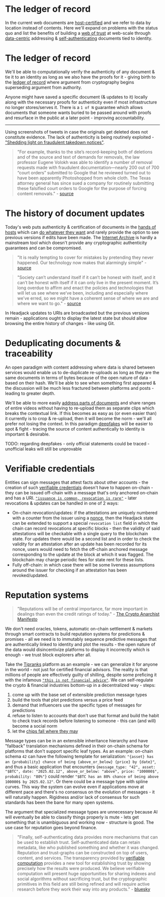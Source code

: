 
<!--
https://en.wikipedia.org/wiki/Non-repudiation

Leaving an authentic digital footprint and path
-->

# The ledger of record

In the current web documents are [host-certified](problems_with_the_web.md#the-host-centric-web) and we refer to data by location instead of contents. Here we'll expand on problems with the status quo and list the benefits of building a [web of trust](https://en.wikipedia.org/wiki/Web_of_trust) at web-scale through [data-centric](host_vs_data_centric.md) addressing & [self-authenticating](https://en.wikipedia.org/wiki/Self-authenticating_document) documents tied to identity.

<!-- toc -->

# The ledger of record

We'll be able to computationally verify the authenticity of any document & tie it to an identity as long as we also have the proofs for it - giving birth to the [ledger of record](https://twitter.com/balajis/status/1459140902144729088) where argument from cryptography begins superseding argument from authority.

Anyone might have saved a specific document (& updates to it) locally along with the necessary proofs for authenticity even if most infrastructure no longer stores/serves it. There is a `1 of N` guarantee which allows documents that someone wants buried to be passed around with proofs and resurface in the public at a later point - improving accountability.

<!-- 
TODO:
In such an environment controversial and false claims are much easier to prove.
If even intranets and corps move to this addressing then whistpeblowing will be much more authentic. This is the mechanism for the biggest crimes to bubble up

The ability to do specific verifiable attribution to where a harm is coming from can increase our capacity to serve justice
Forced transparency !!!

https://en.wikipedia.org/wiki/Akashic_records

We could establish global [common knowledge](https://en.wikipedia.org/wiki/Common_knowledge_(logic)) through authenticity, reputation, and the ledger of record.

Another important aspect in improving coordination is to build applications that will help in forming common knowledge:

"The great privilege of the elites of the future will be to erase the computer information about them and assume their private identity again." - Marshall McLuhan

> "Common knowledge is often important for coordination. For example, a group of people might want to speak out about an issue, but only feel comfortable doing so if there’s enough of them speaking out at the same time that they have safety in numbers." [Vitalik](https://vitalik.ca/general/2022/06/12/nonfin.html)



> "We are choked with news and starved of history." - [Will Durant](https://www.goodreads.com/quotes/8716601-we-are-choked-with-news-and-starved-of-history)


> "Perhaps better history needs better databases." - [@balajis](https://twitter.com/balajis/status/1434110543564996612)
-->

---

Using screenshots of tweets in case the originals get deleted does not constitute evidence. The lack of authenticity is being routinely exploited - ["Shedding light on fraudulent takedown notices"](https://today.law.harvard.edu/shedding-light-on-fraudulent-takedown-notices/).

> "For example, thanks to the site’s record-keeping both of deletions and of the source and text of demands for removals, the law professor Eugene Volokh was able to identify a number of removal requests made with fraudulent documentation—nearly 200 out of 700 “court orders” submitted to Google that he reviewed turned out to have been apparently Photoshopped from whole cloth. The Texas attorney general has since sued a company for routinely submitting these falsified court orders to Google for the purpose of forcing content removals." - [source](https://www.theatlantic.com/technology/archive/2021/06/the-internet-is-a-collective-hallucination/619320/)

# The history of document updates

Today's web puts authenticity & certification of documents in the [hands of hosts](problems_with_the_web.md#the-host-centric-web) which can [do whatever they want](https://news.ycombinator.com/item?id=27690525) and rarely provide the option to see previous versions if edits have been made. The [Internet Archive](https://en.wikipedia.org/wiki/Internet_Archive) is hardly a mainstream tool which doesn't provide any cryptographic authenticity guarantees and can be compromised.

> "It is really tempting to cover for mistakes by pretending they never happened. Our technology now makes that alarmingly simple" - [source](https://www.theatlantic.com/technology/archive/2021/06/the-internet-is-a-collective-hallucination/619320/)

> "Society can’t understand itself if it can’t be honest with itself, and it can’t be honest with itself if it can only live in the present moment. It’s long overdue to affirm and enact the policies and technologies that will let us see where we’ve been, including and especially where we’ve erred, so we might have a coherent sense of where we are and where we want to go." - [source](https://www.theatlantic.com/technology/archive/2021/06/the-internet-is-a-collective-hallucination/619320/)

In Headjack updates to URIs are broadcasted but the previous versions remain - applications ought to display the latest state but should allow browsing the entire history of changes - like using Git.

# Deduplicating documents & traceability

An open paradigm with content addressing where data is shared between services would enable us to de-duplicate re-uploads as long as they are the same documents in terms of bytes because of the open nature of data - based on their hash. We'll be able to see when something first appeared & the discussion will be much less fractured between platforms and posts - leading to greater depth.

We'll be able to more easily [address parts of documents](names_and_paths.md#addressing-within-content) and share ranges of entire videos without having to re-upload them as separate clips which breaks the contextual link. If this becomes as easy as (or even easier than) it currently is to crop & re-upload, then it will become the norm - we'll all prefer not losing the context. In this paradigm [deepfakes](https://en.wikipedia.org/wiki/Deepfake) will be easier to spot & fight - tracing the source of content authentically to identity is important & desirable.

TODO: regarding deepfakes - only official statements could be traced - unofficial leaks will still be unprovable

# Verifiable credentials

Entities can sign messages that attest facts about other accounts - the creation of such [verifiable credentials](https://en.wikipedia.org/wiki/Verifiable_credentials) doesn't have to happen on-chain - they can be issued off-chain with a message that's only anchored on-chain and has a URI. [`"issuance is common, revocation is rare"`](https://vitalik.ca/general/2022/06/12/nonfin.html#modifying-and-revoking-attestations) - later revocations & updates can be handled in one of 2 ways:
- On-chain revocation/updates: if the attestations are uniquely numbered with a counter from the issuer using a [nonce](https://en.wikipedia.org/wiki/Cryptographic_nonce), then the Headjack state can be extended to support a special `revocation list` field in which the chain can record revocations at specific blocks - then the validity of said attestations will be checkable with a single query to the blockchain state. For updates there would be a second list and in order to check the validity for an attestation after an update has been recorded for its nonce, users would need to fetch the off-chain anchored message corresponding to the update at the block at which it was flagged. The blockchain may charge periodic fees for state rent for these lists.
- Fully off-chain: in which case there will be some liveness assumptions around the issuer for checking if an attestation has been revoked/updated.

<!-- TODO: POAP
https://www.google.com/search?q=poap&oq=poap&aqs=chrome..69i57j0i512l9.912j0j7&sourceid=chrome&ie=UTF-8 -->

# Reputation systems

> "Reputations will be of central importance, far more important in dealings than even the credit ratings of today." - [The Crypto Anarchist Manifesto](https://groups.csail.mit.edu/mac/classes/6.805/articles/crypto/cypherpunks/may-crypto-manifesto.html)

We don't need oracles, tokens, automatic on-chain settlement & markets through smart contracts to build reputation systems for predictions & promises - all we need is to immutably sequence predictive messages that are authentically linked to identity and plot the results - the open nature of the data would disincentivize platforms to display it incorrectly which is enough - we trust block explorers after all.

Take the [Tipranks](https://www.tipranks.com/) platform as an example - we can generalize it for anyone in the world - not just for certified financial advisors. The reality is that millions of people are effectively guilty of shilling, despite some preficing it with the infamous [`"this is not financial advice"`](https://twitter.com/DegenSpartan/status/1552968186605490176). We can self-regulate the crypto & financial industries bottom-up in a decentralized way - steps:
1. come up with the base set of extensible prediction message types
2. build the tools that plot predictions versus a price feed
3. demand that influencers use the specific types of messages for predictions
4. refuse to listen to accounts that don't use that format and build the habit to check track records before listening to someone - this can (and will) become a social norm
5. let the [chips fall where they may](https://twitter.com/TSLAgang/status/1433896307702353921)

Message types can be in an extensible inheritance hierarchy and have "fallback" translation mechanisms defined in their on-chain schema for platforms that don't support specific leaf types. As an example: on-chain schema `42` can have the following template for serialization: `"{asset} has an {probability} chance of being {above_or_below} {price} by {date}"`, and thus a basic application that encounters `{message_type: "42", asset: "$BTC", date: "2025.02.12", above_or_below: "above", price: "100000$", probability: "80%"}` could render `"$BTC has an 80% chance of being above 100000$ by 2025.02.12"`. Or there could be a message type with spline curves. This way the system can evolve even if applications move at different pace and there's no consensus on the evolution of messages - it will naturally happen. Rigidness and/or lack of consensus for such standards has been the bane for many open systems.

The argument that specialized message types are unnecessary because AI will eventually be able to classify things properly is mute - lets get something that is unambiguous and working now - structure is good. The use case for reputation goes beyond finance.

<!-- Perhaps the reputation system can be abused - by making 100 accounts and building different prediction timelines throughout time and then using only the winners - this page should be treated just as a starting point and isn't trying to provide all the answers. -->

> "Finally, self-authenticating data provides more mechanisms that can be used to establish trust. Self-authenticated data can retain metadata, like who published something and whether it was changed. Reputation and trust-graphs can be constructed on top of users, content, and services. The transparency provided by [verifiable computation](https://en.wikipedia.org/wiki/Verifiable_computing) provides a new tool for establishing trust by showing precisely how the results were produced. We believe verifiable computation will present huge opportunities for sharing indexes and social algorithms without sacrificing trust, but the cryptographic primitives in this field are still being refined and will require active research before they work their way into any products." - [bluesky](https://blueskyweb.xyz/blog/3-6-2022-a-self-authenticating-social-protocol)










